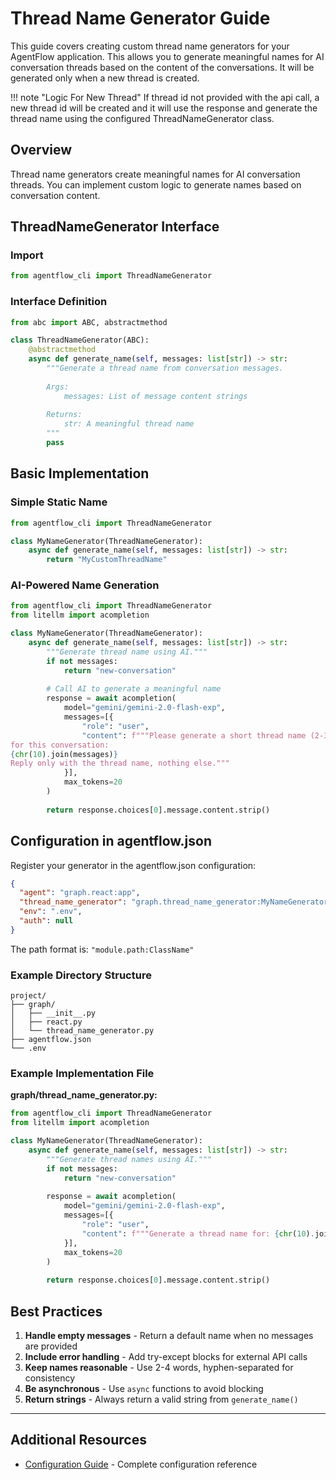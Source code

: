 # Thread Name Generator Guide

This guide covers creating custom thread name generators for your AgentFlow application. This allows you to generate meaningful names for AI conversation threads based on the content of the conversations. It will be generated only when a new thread is created. 

!!! note "Logic For New Thread"
    If thread id not provided with the api call, a new thread id will be created and it will use the response and generate the thread name using the configured ThreadNameGenerator class.

## Overview

Thread name generators create meaningful names for AI conversation threads. You can implement custom logic to generate names based on conversation content.

## ThreadNameGenerator Interface

### Import

```python
from agentflow_cli import ThreadNameGenerator
```

### Interface Definition

```python
from abc import ABC, abstractmethod

class ThreadNameGenerator(ABC):
    @abstractmethod
    async def generate_name(self, messages: list[str]) -> str:
        """Generate a thread name from conversation messages.
        
        Args:
            messages: List of message content strings
            
        Returns:
            str: A meaningful thread name
        """
        pass
```

## Basic Implementation

### Simple Static Name

```python
from agentflow_cli import ThreadNameGenerator

class MyNameGenerator(ThreadNameGenerator):
    async def generate_name(self, messages: list[str]) -> str:
        return "MyCustomThreadName"
```

### AI-Powered Name Generation

```python
from agentflow_cli import ThreadNameGenerator
from litellm import acompletion

class MyNameGenerator(ThreadNameGenerator):
    async def generate_name(self, messages: list[str]) -> str:
        """Generate thread name using AI."""
        if not messages:
            return "new-conversation"
        
        # Call AI to generate a meaningful name
        response = await acompletion(
            model="gemini/gemini-2.0-flash-exp",
            messages=[{
                "role": "user",
                "content": f"""Please generate a short thread name (2-3 words, hyphen-separated) 
for this conversation:
{chr(10).join(messages)}
Reply only with the thread name, nothing else."""
            }],
            max_tokens=20
        )
        
        return response.choices[0].message.content.strip()
```

## Configuration in agentflow.json

Register your generator in the agentflow.json configuration:

```json
{
  "agent": "graph.react:app",
  "thread_name_generator": "graph.thread_name_generator:MyNameGenerator",
  "env": ".env",
  "auth": null
}
```

The path format is: `"module.path:ClassName"`

### Example Directory Structure

```
project/
├── graph/
│   ├── __init__.py
│   ├── react.py
│   └── thread_name_generator.py
├── agentflow.json
└── .env
```

### Example Implementation File

**graph/thread_name_generator.py:**
```python
from agentflow_cli import ThreadNameGenerator
from litellm import acompletion

class MyNameGenerator(ThreadNameGenerator):
    async def generate_name(self, messages: list[str]) -> str:
        """Generate thread names using AI."""
        if not messages:
            return "new-conversation"
        
        response = await acompletion(
            model="gemini/gemini-2.0-flash-exp",
            messages=[{
                "role": "user",
                "content": f"""Generate a thread name for: {chr(10).join(messages[:2])}"""
            }],
            max_tokens=20
        )
        
        return response.choices[0].message.content.strip()
```

## Best Practices

1. **Handle empty messages** - Return a default name when no messages are provided
2. **Include error handling** - Add try-except blocks for external API calls
3. **Keep names reasonable** - Use 2-4 words, hyphen-separated for consistency
4. **Be asynchronous** - Use `async` functions to avoid blocking
5. **Return strings** - Always return a valid string from `generate_name()`

---

## Additional Resources

- [Configuration Guide](./configuration.md) - Complete configuration reference
